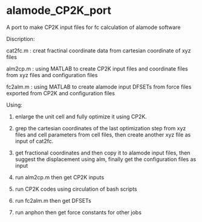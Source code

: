 # alamode_CP2K_port
A port to make CP2K input files for fc calculation of alamode software

Discription:

cat2fc.m  : creat fractinal coordinate data from cartesian coordinate of xyz files

alm2cp.m  : using  MATLAB to create CP2K input files and coordinate files from xyz files and configuration files

fc2alm.m  : using MATLAB to create alamode input DFSETs from force files exported from CP2K and configuration files

Using:

1. enlarge the unit cell and fully optimize it using CP2K. 

2. grep the cartesian coordinates of the last optimization step from xyz files and cell parameters from cell files, then create another xyz file as input of cat2fc.

3. get fractional coordinates and then copy it to alamode input files, then suggest the displacement using alm, finally get the configuration files as input

4. run alm2cp.m then get CP2K inputs

5. run CP2K codes using circulation of bash scripts

6. run fc2alm.m then get DFSETs

7. run anphon then get force constants for other jobs
